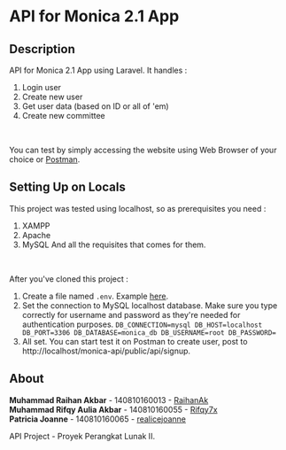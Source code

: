 # API for Monica 2.1 App

## Description

API for Monica 2.1 App using Laravel. It handles :
1. Login user 
2. Create new user
3. Get user data (based on ID or all of 'em)
4. Create new committee
</br>

You can test by simply accessing the website using Web Browser of your choice or [Postman](https://www.getpostman.com/).

## Setting Up on Locals

This project was tested using localhost, so as prerequisites you need :
1. XAMPP
2. Apache
3. MySQL
And all the requisites that comes for them.
</br>

After you've cloned this project :
1. Create a file named `.env`. Example [here](https://github.com/laravel/laravel/blob/master/.env.example).
2. Set the connection to MySQL localhost database. Make sure you type correctly for username and password as they're needed for authentication purposes.
`DB_CONNECTION=mysql
DB_HOST=localhost
DB_PORT=3306
DB_DATABASE=monica_db
DB_USERNAME=root
DB_PASSWORD=`
3. All set. You can start test it on Postman to create user, post to http://localhost/monica-api/public/api/signup.

## About

**Muhammad Raihan Akbar** - 140810160013 - [RaihanAk](https://github.com/RaihanAk) </br>
**Muhammad Rifqy Aulia Akbar** - 140810160055 - [Rifqy7x](https://github.com/Rifqy7x) </br>
**Patricia Joanne** - 140810160065 - [realicejoanne](https://github.com/realicejoanne) </br>

API Project - Proyek Perangkat Lunak II.

